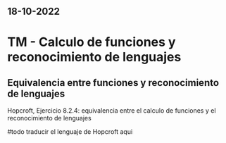 18-10-2022
---
# TM - Calculo de funciones y reconocimiento de lenguajes
## Equivalencia entre funciones y reconocimiento de lenguajes

Hopcroft, Ejercicio 8.2.4: equivalencia entre el calculo de funciones y el reconocimiento de lenguajes

#todo traducir el lenguaje de Hopcroft aqui
